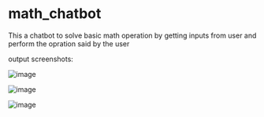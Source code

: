 # math_chatbot
This a chatbot to solve basic math operation by getting inputs from user and perform the opration said by the user

output screenshots:

![image](https://user-images.githubusercontent.com/72970324/221841846-6a7314ef-bbc7-44a4-a64b-6f28d161abc1.png)

![image](https://user-images.githubusercontent.com/72970324/221842101-91470c17-bd78-4b86-85df-96923b1e4bac.png)

![image](https://user-images.githubusercontent.com/72970324/221842170-8fd37201-523f-4367-8e71-1ddcbed40cd5.png)

